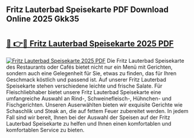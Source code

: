 ## Fritz Lauterbad Speisekarte PDF Download Online 2025 Gkk35

# <h2><a href="http://gccj3l.nevu.top/?p=Fritz+Lauterbad+Speisekarte">🔗 👉🔴 Fritz Lauterbad Speisekarte 2025 PDF</a></h2>

[![Fritz Lauterbad Speisekarte 2025 PDF](https://i.imgur.com/dBaPXMq.png)](http://gccj3l.nevu.top/?p=Fritz+Lauterbad+Speisekarte)
Die Fritz Lauterbad Speisekarte des Restaurants oder Cafés bietet nicht nur ein Menü mit Gerichten, sondern auch eine Gelegenheit für Sie, etwas zu finden, das für Ihren Geschmack köstlich und passend ist. Auf unserer Fritz Lauterbad Speisekarte stehen verschiedene leichte und frische Salate. Für Fleischliebhaber bietet unsere Fritz Lauterbad Speisekarte eine umfangreiche Auswahl an Rind-, Schweinefleisch-, Hühnchen- und Fischgerichten. Unseren Auserwählten bieten wir exquisite Gerichte wie Schaschlik und Steak an, die auf fettem Feuer zubereitet werden. In jedem Fall sind wir bereit, Ihnen bei der Auswahl der Speisen auf der Fritz Lauterbad Speisekarte zu helfen und Ihnen einen komfortablen und komfortablen Service zu bieten.
